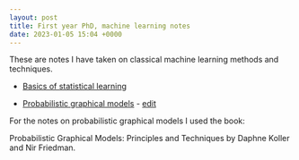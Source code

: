 ```yaml
---
layout: post
title: First year PhD, machine learning notes
date: 2023-01-05 15:04 +0000
---
```


These are notes I have taken on classical machine learning methods and techniques.

- [Basics of statistical learning](https://dylandijk.github.io/assets/pdf/COMPASS_yr_1/Basics_of_statistical_learning.pdf)   


- [Probabilistic graphical models](https://dylandijk.github.io/assets/pdf/COMPASS_yr_1/Probabilistic_graphical_models.pdf) -  [edit](https://www.overleaf.com/project/6374e329fa8dab67b7e48637)

For the notes on probabilistic graphical models I used the book:

Probabilistic Graphical Models: Principles and Techniques by Daphne Koller and Nir Friedman.